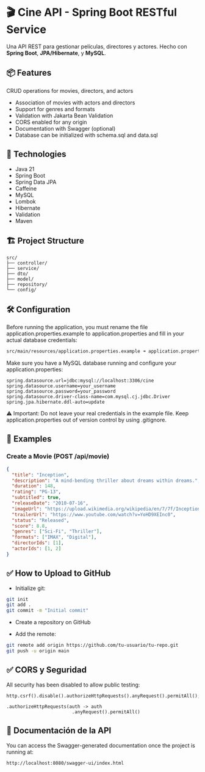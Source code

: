 # 🎬 Cine API - Spring Boot RESTful Service

Una API REST para gestionar películas, directores y actores. Hecho con **Spring Boot**, **JPA/Hibernate**, y **MySQL**.

## 📦 Features

CRUD operations for movies, directors, and actors

- Association of movies with actors and directors
- Support for genres and formats
- Validation with Jakarta Bean Validation
- CORS enabled for any origin
- Documentation with Swagger (optional)
- Database can be initialized with schema.sql and data.sql
## 🚀 Technologies

- Java 21
- Spring Boot
- Spring Data JPA
- Caffeine
- MySQL
- Lombok
- Hibernate
- Validation
- Maven

## 🏗️ Project Structure
```
src/
├── controller/
├── service/
├── dto/
├── model/
├── repository/
└── config/
```

## 🛠️ Configuration

Before running the application, you must rename the file application.properties.example to application.properties and fill in your actual database credentials:

```bash
src/main/resources/application.properties.example ➜ application.properties
```

Make sure you have a MySQL database running and configure your application.properties:
```properties
spring.datasource.url=jdbc:mysql://localhost:3306/cine
spring.datasource.username=your_username
spring.datasource.password=your_password
spring.datasource.driver-class-name=com.mysql.cj.jdbc.Driver
spring.jpa.hibernate.ddl-auto=update
```
⚠️ Important: Do not leave your real credentials in the example file. Keep application.properties out of version control by using .gitignore.

## 📸 Examples

### Create a Movie (POST /api/movie)

```json
{
  "title": "Inception",
  "description": "A mind-bending thriller about dreams within dreams.",
  "duration": 148,
  "rating": "PG-13",
  "subtitled": true,
  "releaseDate": "2010-07-16",
  "imageUrl": "https://upload.wikimedia.org/wikipedia/en/7/7f/Inception_ver3.jpg",
  "trailerUrl": "https://www.youtube.com/watch?v=YoHD9XEInc0",
  "status": "Released",
  "score": 8.8,
  "genres": ["Sci-Fi", "Thriller"],
  "formats": ["IMAX", "Digital"],
  "directorIds": [1],
  "actorIds": [1, 2]
}
```

## ✅ How to Upload to GitHub
- Initialize git:

```bash
git init
git add .
git commit -m "Initial commit"
```

- Create a repository on GitHub

- Add the remote:

```bash
git remote add origin https://github.com/tu-usuario/tu-repo.git
git push -u origin main
```

## ✅ CORS y Seguridad

All security has been disabled to allow public testing:

```
http.csrf().disable().authorizeHttpRequests().anyRequest().permitAll();
```
```
.authorizeHttpRequests(auth -> auth
                        .anyRequest().permitAll()
```

## 📌 Documentación de la API
You can access the Swagger-generated documentation once the project is running at:
```
http://localhost:8080/swagger-ui/index.html
```